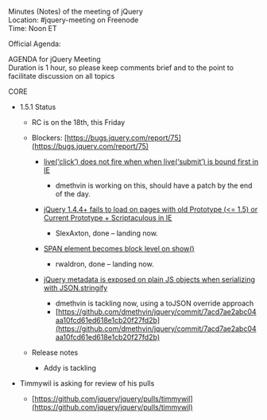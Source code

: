 Minutes (Notes) of the meeting of jQuery  
 Location: \#jquery-meeting on Freenode  
 Time: Noon ET

Official Agenda:

AGENDA for jQuery Meeting  
 Duration is 1 hour, so please keep comments brief and to the point to
facilitate discussion on all topics

CORE

-   1.5.1 Status
    -   RC is on the 18th, this Friday
    -   Blockers:
        [https://bugs.jquery.com/report/75](https://bugs.jquery.com/report/75)
        -   [live(‘click’) does not fire when when live(‘submit’) is
            bound first in IE](https://bugs.jquery.com/ticket/7922)
            -   dmethvin is working on this, should have a patch by the
                end of the day.

        -   [jQuery 1.4.4+ fails to load on pages with old Prototype
            (\<= 1.5) or Current Prototype + Scriptaculous in
            IE](https://bugs.jquery.com/ticket/8033)
            -   SlexAxton, done – landing now.

        -   [SPAN element becomes block level on
            show()](https://bugs.jquery.com/ticket/8099)
            -   rwaldron, done – landing now.

        -   [jQuery metadata is exposed on plain JS objects when
            serializing with
            JSON.stringify](https://bugs.jquery.com/ticket/8108)
            -   dmethvin is tackling now, using a toJSON override
                approach
            -   [https://github.com/dmethvin/jquery/commit/7acd7ae2abc04aa10fcd61ed618e1cb20f27fd2b](https://github.com/dmethvin/jquery/commit/7acd7ae2abc04aa10fcd61ed618e1cb20f27fd2b)

    -   Release notes
        -   Addy is tackling

-   Timmywil is asking for review of his pulls
    -   [https://github.com/jquery/jquery/pulls/timmywil](https://github.com/jquery/jquery/pulls/timmywil)


